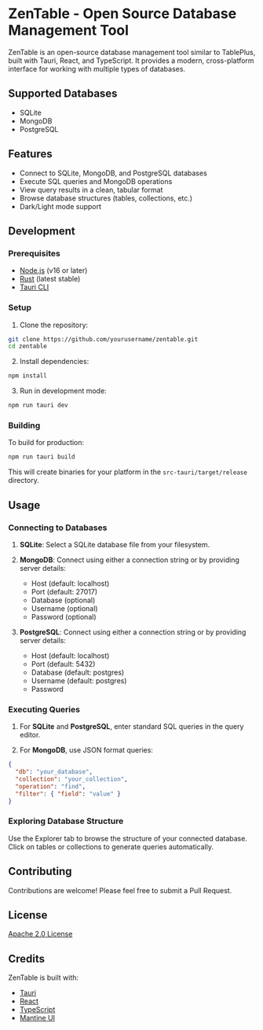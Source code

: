 # ZenTable - Open Source Database Management Tool

ZenTable is an open-source database management tool similar to TablePlus, built with Tauri, React, and TypeScript. It provides a modern, cross-platform interface for working with multiple types of databases.

## Supported Databases

- SQLite
- MongoDB
- PostgreSQL

## Features

- Connect to SQLite, MongoDB, and PostgreSQL databases
- Execute SQL queries and MongoDB operations
- View query results in a clean, tabular format
- Browse database structures (tables, collections, etc.)
- Dark/Light mode support

## Development

### Prerequisites

- [Node.js](https://nodejs.org/) (v16 or later)
- [Rust](https://www.rust-lang.org/) (latest stable)
- [Tauri CLI](https://tauri.app/v1/api/cli/)

### Setup

1. Clone the repository:
```bash
git clone https://github.com/yourusername/zentable.git
cd zentable
```

2. Install dependencies:
```bash
npm install
```

3. Run in development mode:
```bash
npm run tauri dev
```

### Building

To build for production:

```bash
npm run tauri build
```

This will create binaries for your platform in the `src-tauri/target/release` directory.

## Usage

### Connecting to Databases

1. **SQLite**: Select a SQLite database file from your filesystem.

2. **MongoDB**: Connect using either a connection string or by providing server details:
   - Host (default: localhost)
   - Port (default: 27017)
   - Database (optional)
   - Username (optional)
   - Password (optional)

3. **PostgreSQL**: Connect using either a connection string or by providing server details:
   - Host (default: localhost)
   - Port (default: 5432)
   - Database (default: postgres)
   - Username (default: postgres)
   - Password

### Executing Queries

1. For **SQLite** and **PostgreSQL**, enter standard SQL queries in the query editor.

2. For **MongoDB**, use JSON format queries:
```json
{
  "db": "your_database",
  "collection": "your_collection",
  "operation": "find",
  "filter": { "field": "value" }
}
```

### Exploring Database Structure

Use the Explorer tab to browse the structure of your connected database. Click on tables or collections to generate queries automatically.

## Contributing

Contributions are welcome! Please feel free to submit a Pull Request.

## License

[Apache 2.0 License](LICENSE)

## Credits

ZenTable is built with:
- [Tauri](https://tauri.app/)
- [React](https://reactjs.org/)
- [TypeScript](https://www.typescriptlang.org/)
- [Mantine UI](https://mantine.dev/)